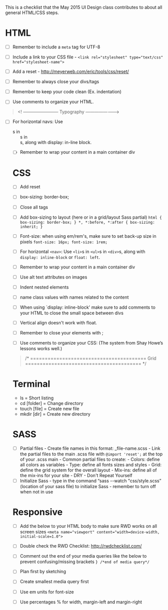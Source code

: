 This is a checklist that the May 2015 UI Design class contributes to about all general HTML/CSS steps.


# HTML
- [ ] Remember to include a `meta` tag for UTF-8
- [ ] Include a link to your CSS file
      - `<link rel="stylesheet" type="text/css" href="stylesheet-name">`
- [ ] Add a reset
      - http://meyerweb.com/eric/tools/css/reset/
- [ ] Remember to always close your divs/tags
- [ ] Remember to keep your code clean (Ex. indentation)

- [ ] Use comments to organize your HTML.

 >    <! ————————  Typography  ————————>

- [ ] For horizontal navs: Use <li>s in <ul>s in <div>s, along with display: in-line block.
- [ ] Remember to wrap your content in a main container div



# CSS
- [ ] Add reset
- [ ] box-sizing: border-box;
- [ ] Close all tags
- [ ] Add box-sizing to layout (here or in a grid/layout Sass partial)
       ` html {
	                box-sizing: border-box;
          }
        *, *:before, *:after {
          	box-sizing: inherit;
          } `
- [ ] Font-size: when using em/rem's, make sure to set back-up size in pixels
      `font-size: 16px;
       font-size: 1rem;`

- [ ] For horizontal `<nav>`: Use `<li>`s in `<ul>`s in `<div>`s, along with `display: inline-block` or `float: left`.
- [ ] Remember to wrap your content in a main container div


- [ ] Use alt text attributes on images
- [ ] Indent nested elements
- [ ] name class values with names related to the content
- [ ] When using `display: inline-block' make sure to add comments to your HTML to close the small space between divs
- [ ] Vertical align doesn't work with float.


- [ ] Remember to close your elements with ;


- [ ] Use comments to organize your CSS:
 (The system from Shay Howe’s lessons works well.)

>  /*
  ========================================
  Grid
  ========================================
  */

# Terminal 
  - ls = Short listing  
  - cd [folder] = Change directory  
  - touch [file] = Create new file  
  - mkdir [dir] = Create new directory  

# SASS
- [ ] Partial files
      - Create file names in this format: _file-name.scss
      - Link the partial files to the main .scss file with `@import 'reset';` at the top of your .scss main
      - Common partial files to create:
        - Colors: define all colors as variables
        - Type: define all fonts sizes and styles
        - Grid: define the grid system for the overall layout
        - Mix-ins: define all of the mix-ins for your site
      - DRY - Don't Repeat Yourself
- [ ] Initialize Sass
      - type in the command “sass --watch "css/style.scss” (location of your sass file) to initialize Sass
      - remember to turn off when not in use

# Responsive
- [ ] Add the below to your HTML body to make sure RWD works on all screen sizes
  `<meta name="viewport" content="width=device-width, initial-scale=1.0">`
- [ ] Double check the RWD Checklist: http://rwdchecklist.com/
- [ ] Comment out the end of your media queries like the below to prevent confusing/missing brackets
  `} /*end of media query*/`
- [ ] Plan first by sketching
- [ ] Create smallest media query first
- [ ] Use em units for font-size
- [ ] Use percentages % for width, margin-left and margin-right



